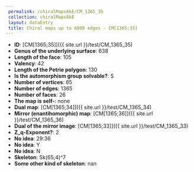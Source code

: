 ```yaml
--- 
 permalink: /chiralMaps6kE/CM_1365_35 
 collection: chiralMaps6kE
 layout: dataEntry
 title: Chiral maps up to 6000 edges - CM[1365;35]
---
```


- **ID**: [CM[1365;35]]({{ site.url }}/test/CM_1365_35)
- **Genus of the underlying surface**: 638
- **Length of the face**: 105
- **Valency**: 42
- **Length of the Petrie polygon**: 130
- **Is the automorphism group solvable?**: S
- **Number of vertices**: 65
- **Number of edges**: 1365
- **Number of faces**: 26
- **The map is self-**: none
- **Dual map**: [CM[1365;34]]({{ site.url }}/test/CM_1365_34)
- **Mirror (enantihomorphic) map**: [CM[1365;36]]({{ site.url }}/test/CM_1365_36)
- **Dual of the mirror image**: [CM[1365;33]]({{ site.url }}/test/CM_1365_33)
- **Z_q-Exponent?**: 2
- **No idea**:  29:36
- **No idea**: Y
- **No idea**: N
- **Skeleton**: Sk(65;4)^7
- **Some other kind of skeleton**: nan
